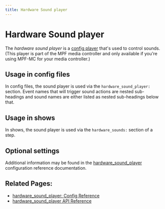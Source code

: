 ```yaml
---
title: Hardware Sound player
---
```


# Hardware Sound player

The *hardware sound player* is a
[config player](index.md)
that's used to control sounds. (This player is part of the MPF media
controller and only available if you're using MPF-MC for your media
controller.)

## Usage in config files

In config files, the sound player is used via the
`hardware_sound_player:` section. Event names that will trigger sound
actions are nested sub-headings and sound names are either listed as
nested sub-headings below that.

## Usage in shows

In shows, the sound player is used via the `hardware_sounds:` section of
a step.

## Optional settings

Additional information may be found in the
[hardware_sound_player](../config/hardware_sound_player.md) configuration reference documentation.

## Related Pages:

* [hardware_sound_player: Config Reference](../config/hardware_sound_player.md)
* [hardware_sound_player API Reference](../code/api_reference/config_players/hardware_sound_player.md)
